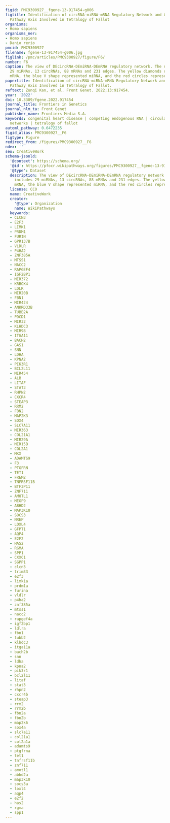 ```yaml
---
figid: PMC9300927__fgene-13-917454-g006
figtitle: Identification of circRNA–miRNA–mRNA Regulatory Network and Crucial Signaling
  Pathway Axis Involved in Tetralogy of Fallot
organisms:
- Homo sapiens
organisms_ner:
- Homo sapiens
- Danio rerio
pmcid: PMC9300927
filename: fgene-13-917454-g006.jpg
figlink: /pmc/articles/PMC9300927/figure/F6/
number: F6
caption: The view of DEcircRNA-DEmiRNA-DEmRNA regulatory network. The network includes
  29 miRNAs, 13 circRNAs, 88 mRNAs and 231 edges. The yellow diamonds represented
  mRNA, the blue V shape represented miRNA, and the red circles represented circRNA.
papertitle: Identification of circRNA–miRNA–mRNA Regulatory Network and Crucial Signaling
  Pathway Axis Involved in Tetralogy of Fallot.
reftext: Zunqi Kan, et al. Front Genet. 2022;13:917454.
year: '2022'
doi: 10.3389/fgene.2022.917454
journal_title: Frontiers in Genetics
journal_nlm_ta: Front Genet
publisher_name: Frontiers Media S.A.
keywords: congenital heart disease | competing endogenous RNA | circular RNA | regulatory
  networks | tetralogy of fallot
automl_pathway: 0.6472235
figid_alias: PMC9300927__F6
figtype: Figure
redirect_from: /figures/PMC9300927__F6
ndex: ''
seo: CreativeWork
schema-jsonld:
  '@context': https://schema.org/
  '@id': https://pfocr.wikipathways.org/figures/PMC9300927__fgene-13-917454-g006.html
  '@type': Dataset
  description: The view of DEcircRNA-DEmiRNA-DEmRNA regulatory network. The network
    includes 29 miRNAs, 13 circRNAs, 88 mRNAs and 231 edges. The yellow diamonds represented
    mRNA, the blue V shape represented miRNA, and the red circles represented circRNA.
  license: CC0
  name: CreativeWork
  creator:
    '@type': Organization
    name: WikiPathways
  keywords:
  - CLCN3
  - E2F3
  - LIMK1
  - PRDM1
  - FURIN
  - GPR137B
  - VLDLR
  - P4HA2
  - ZNF385A
  - MTSS1
  - NACC2
  - RAPGEF4
  - IGF2BP1
  - MIR372
  - KRBOX4
  - LDLR
  - MIR20B
  - FBN1
  - MIR424
  - ANKRD33B
  - TUBB2A
  - PDCD1
  - MIR32
  - KLHDC3
  - MIR98
  - ITGA11
  - BACH2
  - GAS1
  - SNN
  - LDHA
  - KPNA2
  - PIK3R1
  - BCL2L11
  - MIR454
  - ALB
  - LITAF
  - STAT3
  - RHPN2
  - CXCR4
  - STEAP3
  - RRM2
  - FBN2
  - MAP2K3
  - SOX4
  - SLC7A11
  - MIR363
  - COL21A1
  - MIR29A
  - MIR15B
  - COL2A1
  - MKX
  - ADAMTS9
  - F3
  - PTGFRN
  - TET1
  - FREM2
  - TNFRSF11B
  - BTF3P11
  - ZNF711
  - AMOTL1
  - MEGF9
  - ABHD2
  - MAP3K10
  - SOCS3
  - NREP
  - LOXL4
  - GFPT1
  - AQP4
  - E2F2
  - HAS2
  - RGMA
  - SPP1
  - CXXC1
  - SGPP1
  - clcn3
  - trim33
  - e2f3
  - limk1a
  - prdm1a
  - furina
  - vldlr
  - p4ha2
  - znf385a
  - mtss1
  - nacc2
  - rapgef4a
  - igf2bp1
  - ldlra
  - fbn1
  - tubb2
  - klhdc3
  - itga11a
  - bach2b
  - snn
  - ldha
  - kpna2
  - pik3r1
  - bcl2l11
  - litaf
  - stat3
  - rhpn2
  - cxcr4b
  - steap3
  - rrm2
  - rrm2b
  - fbn2a
  - fbn2b
  - map2k6
  - sox4a
  - slc7a11
  - col21a1
  - col2a1a
  - adamts9
  - ptgfrna
  - tet1
  - tnfrsf11b
  - znf711
  - amotl1
  - abhd2a
  - map3k10
  - socs3a
  - loxl4
  - aqp4
  - e2f2
  - has2
  - rgma
  - spp1
---
```

